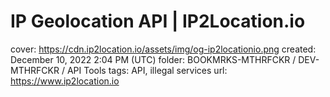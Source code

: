 # IP Geolocation API | IP2Location.io

cover: https://cdn.ip2location.io/assets/img/og-ip2locationio.png
created: December 10, 2022 2:04 PM (UTC)
folder: BOOKMRKS-MTHRFCKR / DEV-MTHRFCKR / API Tools
tags: API, illegal services
url: https://www.ip2location.io